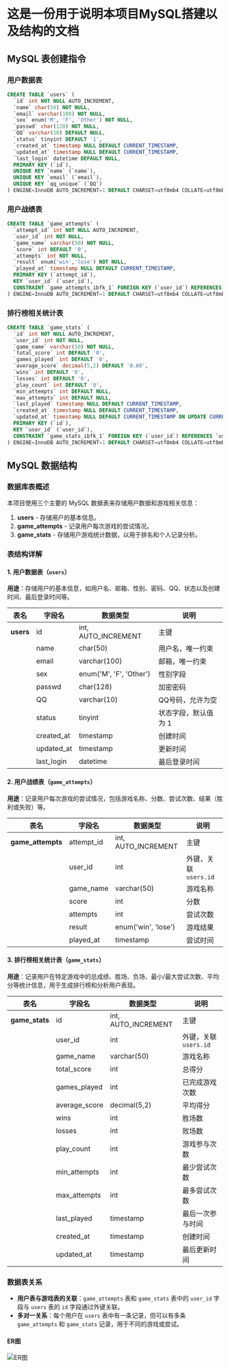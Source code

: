 # 这是一份用于说明本项目MySQL搭建以及结构的文档

## MySQL 表创建指令

### 用户数据表

```sql
CREATE TABLE `users` (
  `id` int NOT NULL AUTO_INCREMENT,
  `name` char(50) NOT NULL,
  `email` varchar(100) NOT NULL,
  `sex` enum('M', 'F', 'Other') NOT NULL,
  `passwd` char(128) NOT NULL,
  `QQ` varchar(10) DEFAULT NULL,
  `status` tinyint DEFAULT '1',
  `created_at` timestamp NULL DEFAULT CURRENT_TIMESTAMP,
  `updated_at` timestamp NULL DEFAULT CURRENT_TIMESTAMP,
  `last_login` datetime DEFAULT NULL,
  PRIMARY KEY (`id`),
  UNIQUE KEY `name` (`name`),
  UNIQUE KEY `email` (`email`),
  UNIQUE KEY `qq_unique` (`QQ`)
) ENGINE=InnoDB AUTO_INCREMENT=1 DEFAULT CHARSET=utf8mb4 COLLATE=utf8mb4_0900_ai_ci;
```

### 用户战绩表

```sql
CREATE TABLE `game_attempts` (
  `attempt_id` int NOT NULL AUTO_INCREMENT,
  `user_id` int NOT NULL,
  `game_name` varchar(50) NOT NULL,
  `score` int DEFAULT '0',
  `attempts` int NOT NULL,
  `result` enum('win','lose') NOT NULL,
  `played_at` timestamp NULL DEFAULT CURRENT_TIMESTAMP,
  PRIMARY KEY (`attempt_id`),
  KEY `user_id` (`user_id`),
  CONSTRAINT `game_attempts_ibfk_1` FOREIGN KEY (`user_id`) REFERENCES `users` (`id`) ON DELETE CASCADE
) ENGINE=InnoDB AUTO_INCREMENT=1 DEFAULT CHARSET=utf8mb4 COLLATE=utf8mb4_0900_ai_ci;
```

### 排行榜相关统计表

```sql
CREATE TABLE `game_stats` (
  `id` int NOT NULL AUTO_INCREMENT,
  `user_id` int NOT NULL,
  `game_name` varchar(50) NOT NULL,
  `total_score` int DEFAULT '0',
  `games_played` int DEFAULT '0',
  `average_score` decimal(5,2) DEFAULT '0.00',
  `wins` int DEFAULT '0',
  `losses` int DEFAULT '0',
  `play_count` int DEFAULT '0',
  `min_attempts` int DEFAULT NULL,
  `max_attempts` int DEFAULT NULL,
  `last_played` timestamp NULL DEFAULT CURRENT_TIMESTAMP,
  `created_at` timestamp NULL DEFAULT CURRENT_TIMESTAMP,
  `updated_at` timestamp NULL DEFAULT CURRENT_TIMESTAMP ON UPDATE CURRENT_TIMESTAMP,
  PRIMARY KEY (`id`),
  KEY `user_id` (`user_id`),
  CONSTRAINT `game_stats_ibfk_1` FOREIGN KEY (`user_id`) REFERENCES `users` (`id`) ON DELETE CASCADE
) ENGINE=InnoDB AUTO_INCREMENT=1 DEFAULT CHARSET=utf8mb4 COLLATE=utf8mb4_0900_ai_ci;
```

## MySQL 数据结构

### 数据库表概述

本项目使用三个主要的 MySQL 数据表来存储用户数据和游戏相关信息：

1. **users** - 存储用户的基本信息。
2. **game_attempts** - 记录用户每次游戏的尝试情况。
3. **game_stats** - 存储用户游戏统计数据，以用于排名和个人记录分析。

### 表结构详解

#### 1. 用户数据表（`users`）

**用途**：存储用户的基本信息，如用户名、邮箱、性别、密码、QQ、状态以及创建时间、最后登录时间等。

| 表名           | 字段名         | 数据类型                   | 说明                       |
|----------------|----------------|----------------------------|----------------------------|
| **users**      | id             | int, AUTO_INCREMENT        | 主键                       |
|                | name           | char(50)                   | 用户名，唯一约束            |
|                | email          | varchar(100)               | 邮箱，唯一约束              |
|                | sex            | enum('M', 'F', 'Other')    | 性别字段                   |
|                | passwd         | char(128)                  | 加密密码                    |
|                | QQ             | varchar(10)                | QQ号码，允许为空            |
|                | status         | tinyint                    | 状态字段，默认值为 1        |
|                | created_at     | timestamp                  | 创建时间                    |
|                | updated_at     | timestamp                  | 更新时间                    |
|                | last_login     | datetime                   | 最后登录时间                |

#### 2. 用户战绩表（`game_attempts`）

**用途**：记录用户每次游戏的尝试情况，包括游戏名称、分数、尝试次数、结果（胜利或失败）等。

| 表名               | 字段名         | 数据类型              | 说明                       |
|--------------------|----------------|-----------------------|----------------------------|
| **game_attempts**  | attempt_id     | int, AUTO_INCREMENT  | 主键                       |
|                    | user_id        | int                  | 外键，关联 `users.id`       |
|                    | game_name      | varchar(50)          | 游戏名称                    |
|                    | score          | int                  | 分数                        |
|                    | attempts       | int                  | 尝试次数                    |
|                    | result         | enum('win', 'lose')  | 游戏结果                    |
|                    | played_at      | timestamp            | 尝试时间                    |

#### 3. 排行榜相关统计表（`game_stats`）

**用途**：记录用户在特定游戏中的总成绩、胜场、负场、最小/最大尝试次数、平均分等统计信息，用于生成排行榜和分析用户表现。

| 表名               | 字段名         | 数据类型              | 说明                       |
|--------------------|----------------|-----------------------|----------------------------|
| **game_stats**     | id             | int, AUTO_INCREMENT  | 主键                       |
|                    | user_id        | int                  | 外键，关联 `users.id`       |
|                    | game_name      | varchar(50)          | 游戏名称                    |
|                    | total_score    | int                  | 总得分                      |
|                    | games_played   | int                  | 已完成游戏次数              |
|                    | average_score  | decimal(5,2)         | 平均得分                    |
|                    | wins           | int                  | 胜场数                      |
|                    | losses         | int                  | 败场数                      |
|                    | play_count     | int                  | 游戏参与次数                |
|                    | min_attempts   | int                  | 最少尝试次数                |
|                    | max_attempts   | int                  | 最多尝试次数                |
|                    | last_played    | timestamp            | 最后一次参与时间            |
|                    | created_at     | timestamp            | 创建时间                    |
|                    | updated_at     | timestamp            | 最后更新时间                |

### 数据表关系

- **用户表与游戏表的关联**：`game_attempts` 表和 `game_stats` 表中的 `user_id` 字段与 `users` 表的 `id` 字段通过外键关联。
- **多对一关系**：每个用户在 `users` 表中有一条记录，但可以有多条 `game_attempts` 和 `game_stats` 记录，用于不同的游戏或尝试。

#### ER图

![ER图](https://pic.cloud.rpcrpc.com/data/671d19b915d31.png)
